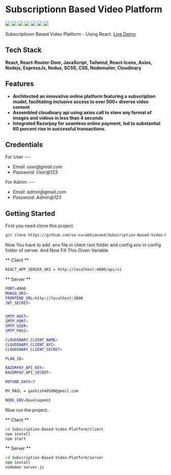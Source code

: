 # Subscriptionn Based Video Platform

![](UI/UI1.png)
![](UI/UI2.png)
![](UI/UI3.png)
![](UI/UI4.png)
![](UI/UI5.png)
![](UI/UI6.png)
![](UI/UI7.png)

Subscriptionn Based Video Platform - Using React.
[Live Demo](https://codingcourses.vercel.app)

## Tech Stack

**React, React-Router-Dom, JavaScript, Tailwind, React-Icons, Axios, Nodejs, ExpressJs, Redux, SCSS, CSS, Nodemailer, Cloudinary**

## Features

- **Architected an innovative online platform featuring a subscription model, facilitating inclusive access to over 500+
  diverse video content**
- **Assembled cloudinary api using axios call to store any format of images and videos in less than 4 seconds**
- **Integrated Razorpay for seamless online payment, led to substantial 60 percent rise in successful transactions.**

## Credentials

For User ---

- _Email: user@gmail.com_
- _Password: User@123_

For Admin ---

- _Email: admin@gmail.com_
- _Password: Admin@123_

## Getting Started

First you need clone this project.

```bash
git clone https://github.com/se-surabhianand/Subscription-Based-Video-Platform/
```

Now You have to add .env file in client root folder and config.env in config folder of server.
And Now Fill This Given Variable

** Client **

```bash
REACT_APP_SERVER_URI = http://localhost:4000/api/v1
```

** Server **

```bash
PORT=4000
MONGO_URI=
FRONTEND_URL=http://localhost:3000
JWT_SECRET=


SMTP_HOST=
SMTP_PORT=
SMTP_USER=
SMTP_PASS=

CLOUDINARY_CLIENT_NAME=
CLOUDINARY_CLIENT_API=
CLOUDINARY_CLIENT_SECRET=

PLAN_ID=

RAZORPAY_API_KEY=
RAZORPAY_API_SECRET=

REFUND_DAYS=7

MY_MAIL = gashish49500@gmail.com

NODE_ENV=Developemnt
```

Now run the project..

** Client **

```bash
cd Subscription-Based-Video-Platform/client
npm install
npm start
```

** Server **

```bash
cd Subscription-Based-Video-Platform/server
npm install
nodemon server.js
```
